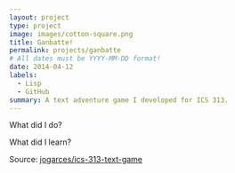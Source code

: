 ```yaml
---
layout: project
type: project
image: images/cotton-square.png
title: Ganbatte! 
permalink: projects/ganbatte
# All dates must be YYYY-MM-DD format!
date: 2014-04-12
labels:
  - Lisp
  - GitHub
summary: A text adventure game I developed for ICS 313.
---
```




What did I do?


What did I learn?


Source: <a href="https://github.com/jogarces/ics-313-text-game"><i class="large github icon "></i>jogarces/ics-313-text-game</a>

